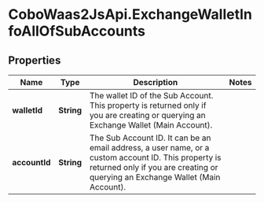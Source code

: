 # CoboWaas2JsApi.ExchangeWalletInfoAllOfSubAccounts

## Properties

Name | Type | Description | Notes
------------ | ------------- | ------------- | -------------
**walletId** | **String** | The wallet ID of the Sub Account. This property is returned only if you are creating or querying an Exchange Wallet (Main Account). | 
**accountId** | **String** | The Sub Account ID. It can be an email address, a user name, or a custom account ID. This property is returned only if you are creating or querying an Exchange Wallet (Main Account). | 


